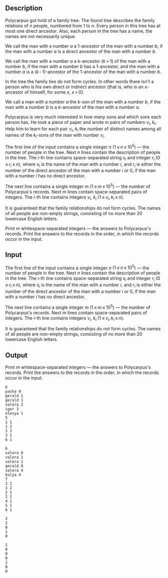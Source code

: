 ## Description

<div><p>Polycarpus got hold of a family tree. The found tree describes the family relations of <span class="tex-span"><i>n</i></span> people, numbered from 1 to <span class="tex-span"><i>n</i></span>. Every person in this tree has at most one direct ancestor. Also, each person in the tree has a name, the names are not necessarily unique.</p><p>We call the man with a number <span class="tex-span"><i>a</i></span> a 1-ancestor of the man with a number <span class="tex-span"><i>b</i></span>, if the man with a number <span class="tex-span"><i>a</i></span> is a direct ancestor of the man with a number <span class="tex-span"><i>b</i></span>.</p><p>We call the man with a number <span class="tex-span"><i>a</i></span> a <span class="tex-span"><i>k</i></span>-ancestor <span class="tex-span">(<i>k</i> &gt; 1)</span> of the man with a number <span class="tex-span"><i>b</i></span>, if the man with a number <span class="tex-span"><i>b</i></span> has a 1-ancestor, and the man with a number <span class="tex-span"><i>a</i></span> is a <span class="tex-span">(<i>k</i> - 1)</span>-ancestor of the 1-ancestor of the man with a number <span class="tex-span"><i>b</i></span>.</p><p>In the tree the family ties do not form cycles. In other words there isn't a person who is his own direct or indirect ancestor (that is, who is an <span class="tex-span"><i>x</i></span>-ancestor of himself, for some <span class="tex-span"><i>x</i></span>, <span class="tex-span"><i>x</i> &gt; 0</span>).</p><p>We call a man with a number <span class="tex-span"><i>a</i></span> the <span class="tex-span"><i>k</i></span>-son of the man with a number <span class="tex-span"><i>b</i></span>, if the man with a number <span class="tex-span"><i>b</i></span> is a <span class="tex-span"><i>k</i></span>-ancestor of the man with a number <span class="tex-span"><i>a</i></span>.</p><p>Polycarpus is very much interested in how many sons and which sons each person has. He took a piece of paper and wrote <span class="tex-span"><i>m</i></span> pairs of numbers <span class="tex-span"><i>v</i><sub class="lower-index"><i>i</i></sub></span>, <span class="tex-span"><i>k</i><sub class="lower-index"><i>i</i></sub></span>. Help him to learn for each pair <span class="tex-span"><i>v</i><sub class="lower-index"><i>i</i></sub></span>, <span class="tex-span"><i>k</i><sub class="lower-index"><i>i</i></sub></span> the number of distinct names among all names of the <span class="tex-span"><i>k</i><sub class="lower-index"><i>i</i></sub></span>-sons of the man with number <span class="tex-span"><i>v</i><sub class="lower-index"><i>i</i></sub></span>.</p></div><div class="input-specification"><p>The first line of the input contains a single integer <span class="tex-span"><i>n</i></span> <span class="tex-span">(1 ≤ <i>n</i> ≤ 10<sup class="upper-index">5</sup>)</span> — the number of people in the tree. Next <span class="tex-span"><i>n</i></span> lines contain the description of people in the tree. The <span class="tex-span"><i>i</i></span>-th line contains space-separated string <span class="tex-span"><i>s</i><sub class="lower-index"><i>i</i></sub></span> and integer <span class="tex-span"><i>r</i><sub class="lower-index"><i>i</i></sub></span> <span class="tex-span">(0 ≤ <i>r</i><sub class="lower-index"><i>i</i></sub> ≤ <i>n</i>)</span>, where <span class="tex-span"><i>s</i><sub class="lower-index"><i>i</i></sub></span> is the name of the man with a number <span class="tex-span"><i>i</i></span>, and <span class="tex-span"><i>r</i><sub class="lower-index"><i>i</i></sub></span> is either the number of the direct ancestor of the man with a number <span class="tex-span"><i>i</i></span> or <span class="tex-font-style-tt">0</span>, if the man with a number <span class="tex-span"><i>i</i></span> has no direct ancestor. </p><p>The next line contains a single integer <span class="tex-span"><i>m</i></span> <span class="tex-span">(1 ≤ <i>m</i> ≤ 10<sup class="upper-index">5</sup>)</span> — the number of Polycarpus's records. Next <span class="tex-span"><i>m</i></span> lines contain space-separated pairs of integers. The <span class="tex-span"><i>i</i></span>-th line contains integers <span class="tex-span"><i>v</i><sub class="lower-index"><i>i</i></sub></span>, <span class="tex-span"><i>k</i><sub class="lower-index"><i>i</i></sub></span> <span class="tex-span">(1 ≤ <i>v</i><sub class="lower-index"><i>i</i></sub>, <i>k</i><sub class="lower-index"><i>i</i></sub> ≤ <i>n</i>)</span>.</p><p>It is guaranteed that the family relationships do not form cycles. The names of all people are non-empty strings, consisting of no more than 20 lowercase English letters.</p></div><div class="output-specification"><p>Print <span class="tex-span"><i>m</i></span> whitespace-separated integers — the answers to Polycarpus's records. Print the answers to the records in the order, in which the records occur in the input.</p></div>

## Input

<p>The first line of the input contains a single integer <span class="tex-span"><i>n</i></span> <span class="tex-span">(1 ≤ <i>n</i> ≤ 10<sup class="upper-index">5</sup>)</span> — the number of people in the tree. Next <span class="tex-span"><i>n</i></span> lines contain the description of people in the tree. The <span class="tex-span"><i>i</i></span>-th line contains space-separated string <span class="tex-span"><i>s</i><sub class="lower-index"><i>i</i></sub></span> and integer <span class="tex-span"><i>r</i><sub class="lower-index"><i>i</i></sub></span> <span class="tex-span">(0 ≤ <i>r</i><sub class="lower-index"><i>i</i></sub> ≤ <i>n</i>)</span>, where <span class="tex-span"><i>s</i><sub class="lower-index"><i>i</i></sub></span> is the name of the man with a number <span class="tex-span"><i>i</i></span>, and <span class="tex-span"><i>r</i><sub class="lower-index"><i>i</i></sub></span> is either the number of the direct ancestor of the man with a number <span class="tex-span"><i>i</i></span> or <span class="tex-font-style-tt">0</span>, if the man with a number <span class="tex-span"><i>i</i></span> has no direct ancestor. </p><p>The next line contains a single integer <span class="tex-span"><i>m</i></span> <span class="tex-span">(1 ≤ <i>m</i> ≤ 10<sup class="upper-index">5</sup>)</span> — the number of Polycarpus's records. Next <span class="tex-span"><i>m</i></span> lines contain space-separated pairs of integers. The <span class="tex-span"><i>i</i></span>-th line contains integers <span class="tex-span"><i>v</i><sub class="lower-index"><i>i</i></sub></span>, <span class="tex-span"><i>k</i><sub class="lower-index"><i>i</i></sub></span> <span class="tex-span">(1 ≤ <i>v</i><sub class="lower-index"><i>i</i></sub>, <i>k</i><sub class="lower-index"><i>i</i></sub> ≤ <i>n</i>)</span>.</p><p>It is guaranteed that the family relationships do not form cycles. The names of all people are non-empty strings, consisting of no more than 20 lowercase English letters.</p>

## Output

<p>Print <span class="tex-span"><i>m</i></span> whitespace-separated integers — the answers to Polycarpus's records. Print the answers to the records in the order, in which the records occur in the input.</p>





```input1
6
pasha 0
gerald 1
gerald 1
valera 2
igor 3
olesya 1
5
1 1
1 2
1 3
3 1
6 1

```




```input2
6
valera 0
valera 1
valera 1
gerald 0
valera 4
kolya 4
7
1 1
1 2
2 1
2 2
4 1
5 1
6 1

```




```output1
2
2
0
1
0

```




```output2
1
0
0
0
2
0
0

```


